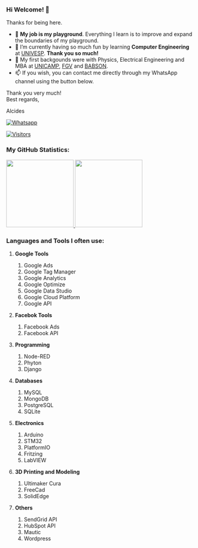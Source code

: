 ### Hi Welcome! 👋

Thanks for being here.

- :basketball: **My job is my playground**. Everything I learn is to improve and expand the boundaries of my playground.
- 🌱 I’m currently having so much fun by learning **Computer Engineering** at [UNIVESP](https://univesp.br). **Thank you so much!**
- :evergreen_tree: My first backgounds were with Physics, Electrical Engineering and MBA at [UNICAMP](https://www.unicamp.br), [FGV](https://fgv.br) and [BABSON](https://babson.edu).
- 📫 If you wish, you can contact me directly through my WhatsApp channel using the button below.

Thank you very much!<br />
Best regards,

Alcides

[![Whatsapp](https://img.shields.io/badge/WhatsApp-25D366?style=for-the-badge&logo=whatsapp&logoColor=white)](https://wa.me/5519992407898)

[![Visitors](https://visitor-badge.glitch.me/badge?page_id=acremonezi.visitor-badge)](https://github.com/acremonezi)

### My GitHub Statistics:
<div>
     <a href="https://github.com/acremonezi">
         <img height="180em" src="https://github-readme-stats.vercel.app/api?username=acremonezi&show_icons=true&include_all_commits=true&count_private=true"/>
         <img height="180em" src="https://github-readme-stats.vercel.app/api/top-langs/?username=acremonezi&layout=compact&langs_count=10"/>
     </a>
</div>

### Languages and Tools I often use:

1. **Google Tools**
     1. Google Ads
     2. Google Tag Manager
     3. Google Analytics
     4. Google Optimize
     5. Google Data Studio
     6. Google Cloud Platform
     7. Google API

2. **Facebok Tools**
     1. Facebook Ads
     2. Facebook API 

3. **Programming**
     1.  Node-RED
     2.  Phyton
     3.  Django

4. **Databases**
     1. MySQL
     2. MongoDB
     3. PostgreSQL
     4. SQLite
 
5. **Electronics**
     1. Arduino
     2. STM32
     3. PlatformIO
     4. Fritzing
     5. LabVIEW

6. **3D Printing and Modeling**
     1. Ultimaker Cura
     2. FreeCad
     3. SolidEdge
 
7. **Others**
     1. SendGrid API
     2. HubSpot API
     3. Mautic
     4. Wordpress
